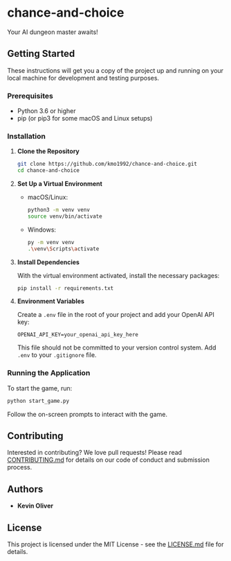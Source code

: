 # chance-and-choice

Your AI dungeon master awaits!

## Getting Started

These instructions will get you a copy of the project up and running on your local machine for development and testing purposes.

### Prerequisites

- Python 3.6 or higher
- pip (or pip3 for some macOS and Linux setups)

### Installation

1. **Clone the Repository**

   ```bash
   git clone https://github.com/kmo1992/chance-and-choice.git
   cd chance-and-choice
   ```

2. **Set Up a Virtual Environment**

   - macOS/Linux:
     ```bash
     python3 -m venv venv
     source venv/bin/activate
     ```
   - Windows:
     ```bash
     py -m venv venv
     .\venv\Scripts\activate
     ```

3. **Install Dependencies**

   With the virtual environment activated, install the necessary packages:

   ```bash
   pip install -r requirements.txt
   ```

4. **Environment Variables**

   Create a `.env` file in the root of your project and add your OpenAI API key:

   ```
   OPENAI_API_KEY=your_openai_api_key_here
   ```

   This file should not be committed to your version control system. Add `.env` to your `.gitignore` file.

### Running the Application

To start the game, run:

```bash
python start_game.py
```

Follow the on-screen prompts to interact with the game.

## Contributing

Interested in contributing? We love pull requests! Please read [CONTRIBUTING.md](CONTRIBUTING.md) for details on our code of conduct and submission process.

## Authors

- **Kevin Oliver**

## License

This project is licensed under the MIT License - see the [LICENSE.md](LICENSE.md) file for details.
